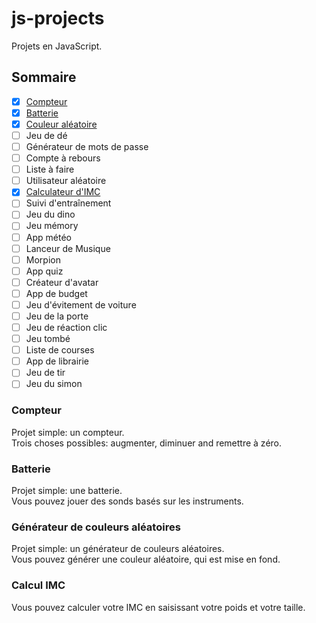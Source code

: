 # js-projects

Projets en JavaScript.

## Sommaire

- [X] [Compteur](https://github.com/Clemix37/js-projects/blob/main/languages/README-FR.md#compteur)  
- [X] [Batterie](https://github.com/Clemix37/js-projects/blob/main/languages/README-FR.md#batterie)  
- [X] [Couleur aléatoire](https://github.com/Clemix37/js-projects/blob/main/languages/README-FR.md#g%C3%A9n%C3%A9rateur-de-couleurs-al%C3%A9atoires)  
- [ ] Jeu de dé
- [ ] Générateur de mots de passe
- [ ] Compte à rebours
- [ ] Liste à faire
- [ ] Utilisateur aléatoire
- [X] [Calculateur d'IMC](https://github.com/Clemix37/js-projects/blob/main/languages/README-FR.md#calcul-imc)  
- [ ] Suivi d'entraînement
- [ ] Jeu du dino
- [ ] Jeu mémory
- [ ] App météo
- [ ] Lanceur de Musique
- [ ] Morpion
- [ ] App quiz
- [ ] Créateur d'avatar
- [ ] App de budget
- [ ] Jeu d'évitement de voiture
- [ ] Jeu de la porte
- [ ] Jeu de réaction clic
- [ ] Jeu tombé
- [ ] Liste de courses
- [ ] App de librairie
- [ ] Jeu de tir
- [ ] Jeu du simon

### Compteur

Projet simple: un compteur.  
Trois choses possibles: augmenter, diminuer and remettre à zéro.  

### Batterie

Projet simple: une batterie.  
Vous pouvez jouer des sonds basés sur les instruments.  

### Générateur de couleurs aléatoires

Projet simple: un générateur de couleurs aléatoires.  
Vous pouvez générer une couleur aléatoire, qui est mise en fond.  

### Calcul IMC

Vous pouvez calculer votre IMC en saisissant votre poids et votre taille.  
